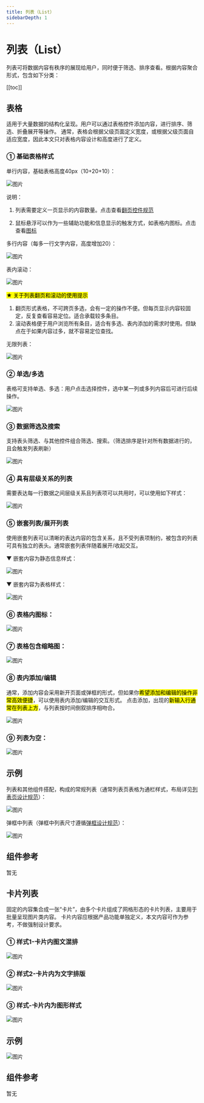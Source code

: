 ```yaml
---
title: 列表（List）
sidebarDepth: 1
---
```


# 列表（List）

列表可将数据内容有秩序的展现给用户，同时便于筛选、排序查看。根据内容聚合形式，包含如下分类：

[[toc]]

## 表格

适用于大量数据的结构化呈现。用户可以通过表格控件添加内容，进行排序、筛选、折叠展开等操作。
通常，表格会根据父级页面定义宽度，或根据父级页面自适应宽度，因此本文只对表格内容设计和高度进行了定义。

### ① 基础表格样式

单行内容，基础表格高度40px（10+20+10）：

![图片](http://baiduyun-guideline.bj.bcebos.com/console/widget/list/list-1@2x.png?process=none)

说明：

1. 列表需要定义一页显示的内容数量。点击查看[翻页控件规范](/console/widget/Pagination.html)

2. 鼠标悬浮可以作为一些辅助功能和信息显示的触发方式，如表格内图标。点击查看[图标](/console/style/icons.html)

多行内容（每多一行文字内容，高度增加20）：

![图片](http://baiduyun-guideline.bj.bcebos.com/console/widget/list/list-2@2x.png?process=none)

表内滚动：

![图片](http://baiduyun-guideline.bj.bcebos.com/console/widget/list/list-3@2x.png?process=none)

<mark>★ 关于列表翻页和滚动的使用提示 </mark>

1. 翻页形式表格，不可跨页多选，会有一定的操作不便。但每页显示内容较固定，反复查看容易定位。适合承载较多条目。
2. 滚动表格便于用户浏览所有条目，适合有多选、表内添加的需求时使用。但缺点在于如果内容过多，就不容易定位查找。

无限列表：

![图片](http://baiduyun-guideline.bj.bcebos.com/console/widget/list/list-4@2x.png?process=none)

### ② 单选/多选

表格可支持单选、多选：用户点击选择控件，选中某一列或多列内容后可进行后续操作。

![图片](http://baiduyun-guideline.bj.bcebos.com/console/widget/list/list-5@2x.png?process=none)

### ③ 数据筛选及搜索

支持表头筛选、与其他控件组合筛选、搜索。（筛选排序是针对所有数据进行的，且会触发列表刷新）

![图片](http://baiduyun-guideline.bj.bcebos.com/console/widget/list/list-6@2x.png?process=none)

### ④ 具有层级关系的列表

需要表达每一行数据之间层级关系且列表项可以共用时，可以使用如下样式：

![图片](http://baiduyun-guideline.bj.bcebos.com/console/widget/list/list-7@2x.png?process=none)

### ⑤ 嵌套列表/展开列表

使用嵌套列表可以清晰的表达内容的包含关系，且不受列表项制约，被包含的列表可具有独立的表头。通常嵌套列表伴随着展开/收起交互。

▼ 嵌套内容为静态信息样式：

![图片](http://baiduyun-guideline.bj.bcebos.com/console/widget/list/list-8@2x.png?process=none)

▼ 嵌套内容为表格样式：

![图片](http://baiduyun-guideline.bj.bcebos.com/console/widget/list/list-9@2x.png?process=none)

### ⑥ 表格内图标：

![图片](http://baiduyun-guideline.bj.bcebos.com/console/widget/list/list-10@2x.png?process=none)

### ⑦ 表格包含缩略图：

![图片](http://baiduyun-guideline.bj.bcebos.com/console/widget/list/list-11@2x.png?process=none)

### ⑧ 表内添加/编辑

通常，添加内容会采用新开页面或弹框的形式，但如果你<mark>希望添加和编辑的操作非常高效便捷</mark>，可以使用表内添加/编辑的交互形式。
点击添加，出现的<mark>新输入行通常在列表上方</mark>，与列表按时间倒叙排序相吻合。

![图片](http://baiduyun-guideline.bj.bcebos.com/console/widget/list/list-12@2x.png?process=none)

### ⑨ 列表为空：

![图片](http://baiduyun-guideline.bj.bcebos.com/console/widget/list/list-13@2x.png?process=none)

## 示例

列表和其他组件搭配，构成的常规列表（通常列表页表格为通栏样式，布局详见[列表页设计规范](/console/style/list_page.html)）：

![图片](http://baiduyun-guideline.bj.bcebos.com/console/widget/list/list-14@2x.png?process=none)

弹框中列表（弹框中列表尺寸遵循[弹框设计规范](console/widget/modal.html)）：

![图片](http://baiduyun-guideline.bj.bcebos.com/console/widget/list/list-15@2x.png?process=none)

## 组件参考

暂无


## 卡片列表

固定的内容集合成一张“卡片”，由多个卡片组成了网格形态的卡片列表，主要用于批量呈现图片类内容。
卡片内容应根据产品功能单独定义，本文内容可作为参考，不做强制设计要求。

### ① 样式1-卡片内图文混排

![图片](http://baiduyun-guideline.bj.bcebos.com/console/widget/list/grid-view-1@2x.png?process=none)

### ② 样式2-卡片内为文字排版

![图片](http://baiduyun-guideline.bj.bcebos.com/console/widget/select-control/03_2x.png)

### ③ 样式-卡片内为图形样式

![图片](http://baiduyun-guideline.bj.bcebos.com/console/widget/select-control/05_2x.png)

## 示例

![图片](http://baiduyun-guideline.bj.bcebos.com/console/widget/list/grid-view-4@2x.png?process=none)

## 组件参考

暂无


